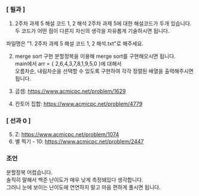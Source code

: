 ### [ 필과 ]
1. 2주차 과제 5 해설 코드 1, 2 해석
2주차 과제 5에 대한 해설코드가 두개 있습니다.  
두 코드가 어떤 점이 다른지 자신의 생각을 자유롭게 기술하시면 됩니다.  

파일명은 "1. 2주차 과제 5 해설 코드 1, 2 해석.txt"로 해주세요.  

2. merge sort 구현
분할정복을 이용해 merge sort를 구현해오시면 됩니다.  
main에서 arr = { 2,6,4,3,7,8,1,9,5,0 }에 대해서  
오름차순, 내림차순을 선택할 수 있도록 구현하여 각각 정렬된 배열을 출력해주시면 됩니다.  

3. 곱셈: https://www.acmicpc.net/problem/1629
4. 칸토어 집합: https://www.acmicpc.net/problem/4779

### [ 선과 0 ]
5. Z: https://www.acmicpc.net/problem/1074
6. 별 찍기 - 10: https://www.acmicpc.net/problem/2447

### 조언
분할정복 어렵습니다.  
솔직히 말해서 백준 난이도가 매우 낮게 측정돼있다 생각합니다.  
그러니 눈에 보이는 난이도에 연연하지 말고 마음 편하게 풀시면 됩니다.  